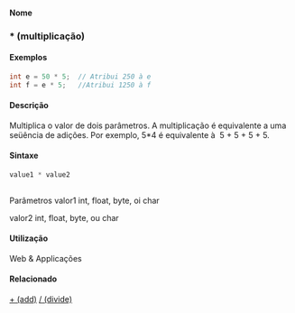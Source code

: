 
#### Nome
### * (multiplicação)

#### Exemplos

```pde
int e = 50 * 5;  // Atribui 250 à e 
int f = e * 5;   //Atribui 1250 à f 

```



#### Descrição
Multiplica o valor de dois parâmetros. A
multiplicação é equivalente a uma
seüência de adições. Por exemplo, 5*4 é
equivalente à  5 + 5 + 5 + 5.

#### Sintaxe
```pde
value1 * value2
            
```
Parâmetros
valor1
int, float, byte, oi char


valor2
int, float, byte, ou char



#### Utilização

	
Web & Applicações

#### Relacionado
[+ (add)](addition
)
[/ (divide)](divide
)


